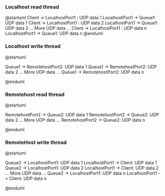 
### Localhost read thread

@startuml
Client -> LocalhostPort1 : UDP data 1
LocalhostPort1 -> Queue1: UDP data 1
Client -> LocalhostPort1 : UDP data 2
LocalhostPort1 -> Queue1: UDP data 2
... More UDP data ...
Client -> LocalhostPort1 : UDP data n
LocalhostPort1 -> Queue1: UDP data n
@enduml

### Localhost write thread

@startuml

Queue1 -> RemotehostPort2: UDP data 1
Queue1 -> RemotehostPort2: UDP data 2
... More UDP data ...
Queue1 -> RemotehostPort2: UDP data n

@enduml

### Remotehost read thread

@startuml

RemotehostPort2 -> Queue2: UDP data 1
RemotehostPort2 -> Queue2: UDP data 2
... More UDP data ...
RemotehostPort2 -> Queue2: UDP data n

@enduml

### RemoteHost write thread

@startuml

Queue2 -> LocalhostPort1: UDP data 1
LocalhostPort1 -> Client: UDP data 1
Queue2 -> LocalhostPort1: UDP data 2
LocalhostPort1 -> Client: UDP data 2
... More UDP data ...
Queue2 -> LocalhostPort1: UDP data n
LocalhostPort1 -> Client: UDP data n

@enduml
